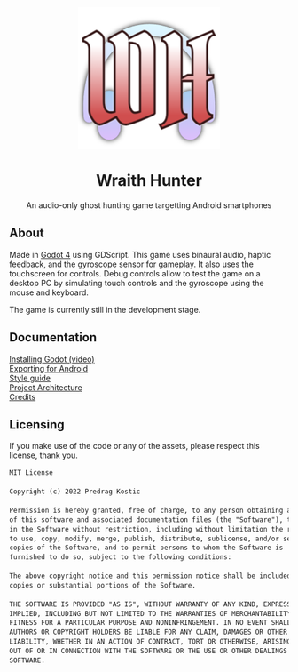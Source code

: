 <p align="center">
<img src="https://raw.githubusercontent.com/pkostic-dev/game-wraith-hunter/main/Wraith_Hunter/icon.png" style="display:block; margin:auto; width:256px">
</p>
<h1 align="center">Wraith Hunter</h1>
<p align="center">An audio-only ghost hunting game targetting Android smartphones</p>

## About

Made in [Godot 4](https://www.godotengine.org) using GDScript. This game uses 
binaural audio, haptic feedback, and the gyroscope sensor for gameplay. It also 
uses the touchscreen for controls. Debug controls allow to test the game on a 
desktop PC by simulating touch controls and the gyroscope using the mouse and 
keyboard.

The game is currently still in the development stage.

## Documentation

[Installing Godot (video)](https://youtu.be/Mt1cMyVeKFI)  
[Exporting for Android](Wraith_Hunter/docs/exporting_for_android.md)  
[Style guide](Wraith_Hunter/docs/style_guide.md)  
[Project Architecture](Wraith_Hunter/docs/project_architecture.md)  
[Credits](Wraith_Hunter/docs/credits.md)

## Licensing

If you make use of the code or any of the assets, please respect this license, 
thank you.

```markdown
MIT License

Copyright (c) 2022 Predrag Kostic

Permission is hereby granted, free of charge, to any person obtaining a copy
of this software and associated documentation files (the "Software"), to deal
in the Software without restriction, including without limitation the rights
to use, copy, modify, merge, publish, distribute, sublicense, and/or sell
copies of the Software, and to permit persons to whom the Software is
furnished to do so, subject to the following conditions:

The above copyright notice and this permission notice shall be included in all
copies or substantial portions of the Software.

THE SOFTWARE IS PROVIDED "AS IS", WITHOUT WARRANTY OF ANY KIND, EXPRESS OR
IMPLIED, INCLUDING BUT NOT LIMITED TO THE WARRANTIES OF MERCHANTABILITY,
FITNESS FOR A PARTICULAR PURPOSE AND NONINFRINGEMENT. IN NO EVENT SHALL THE
AUTHORS OR COPYRIGHT HOLDERS BE LIABLE FOR ANY CLAIM, DAMAGES OR OTHER
LIABILITY, WHETHER IN AN ACTION OF CONTRACT, TORT OR OTHERWISE, ARISING FROM,
OUT OF OR IN CONNECTION WITH THE SOFTWARE OR THE USE OR OTHER DEALINGS IN THE
SOFTWARE.
```

